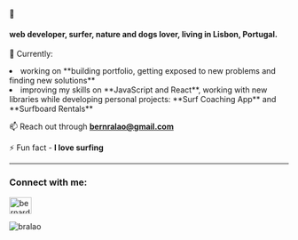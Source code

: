 🔭  <h4>web developer, surfer, nature and dogs lover, living in Lisbon, Portugal.</h4>

🌱 Currently:
<li>working on **building portfolio, getting exposed to new problems and finding new solutions**</li>
<li>improving my skills on **JavaScript and React**, working with new libraries while developing personal projects: **Surf Coaching App** and **Surfboard Rentals**</li>

📫 Reach out through **bernralao@gmail.com**

⚡ Fun fact - **I love surfing**

<hr>

<h3 align="left">Connect with me:</h3>
<p align="left">
<a href="https://linkedin.com/in/bernardoralao" target="blank"><img align="center" src="https://raw.githubusercontent.com/rahuldkjain/github-profile-readme-generator/master/src/images/icons/Social/linked-in-alt.svg" alt="bernardoralao" height="30" width="40" /></a>
</p>


<p><img align="center" src="https://github-readme-stats.vercel.app/api/top-langs?username=bralao&show_icons=true&locale=en&layout=compact" alt="bralao" /></p>
